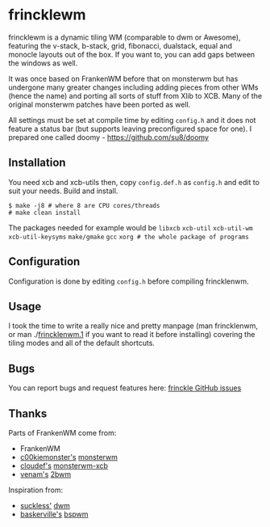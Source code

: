 frincklewm
=========

frincklewm is a dynamic tiling WM (comparable to dwm or Awesome), featuring the
v-stack, b-stack, grid, fibonacci, dualstack, equal and monocle layouts out of
the box. If you want to, you can add gaps between the windows as well.

It was once based on FrankenWM before that on monsterwm but has undergone many greater changes including
adding pieces from other WMs (hence the name) and porting all sorts of stuff
from Xlib to XCB. Many of the original monsterwm patches have been ported as
well.

All settings must be set at compile time by editing `config.h` and it does not
feature a status bar (but supports leaving preconfigured space for one). I
prepared one called doomy - https://github.com/su8/doomy

Installation
------------

You need xcb and xcb-utils then, copy `config.def.h` as `config.h` and edit to
suit your needs.  Build and install.

    $ make -j8 # where 8 are CPU cores/threads
    # make clean install

The packages needed for example would be
`libxcb` `xcb-util` `xcb-util-wm` `xcb-util-keysyms` `make/gmake` `gcc` `xorg # the whole package of programs`

Configuration
-------------

Configuration is done by editing `config.h` before compiling frincklenwm.

Usage
-----

I took the time to write a really nice and pretty manpage (man frincklenwm, or
man ./[frincklenwm.1][man] if you want to read it before installing) covering the
tiling modes and all of the default shortcuts.

  [man]: https://github.com/su8/frincklewm/blob/master/frincklewm.1

Bugs
----

You can report bugs and request features here: [frinckle GitHub issues][gh]

   [gh]: https://github.com/su8/frincklewm/issues

Thanks
------

Parts of FrankenWM come from:

 * FrankenWM
 * [c00kiemonster's][cookiemonster] [monsterwm][monsterwm]
 * [cloudef's][cloudef] [monsterwm-xcb][monsterwm-xcb]
 * [venam's][venam] [2bwm][twobwm]


Inspiration from:

 * [suckless'][suckless] [dwm][dwm]
 * [baskerville's][baskerville] [bspwm][bspwm]


  [cookiemonster]: https://github.com/c00kiemon5ter
  [monsterwm]: https://github.com/c00kiemon5ter/monsterwm
  [cloudef]: https://github.com/cloudef
  [monsterwm-xcb]: https://github.com/cloudef/monsterwm-xcb
  [venam]: https://github.com/venam
  [twobwm]: https://github.com/venam/2bwm

  [suckless]: http://suckless.org/
  [dwm]:  http://dwm.suckless.org/
  [baskerville]: https://github.com/baskerville
  [bspwm]: https://github.com/baskerville/bspwm
